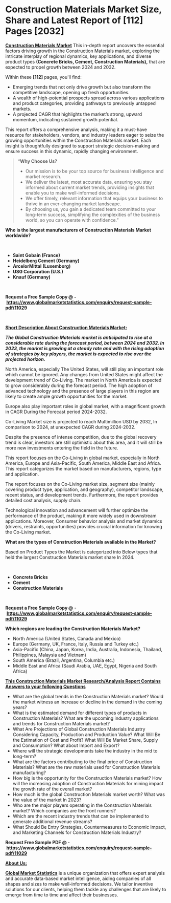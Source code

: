 <h1>Construction Materials Market Size, Share and Latest Report of [112] Pages [2032]</h1>
<p><a href="https://www.globalmarketstatistics.com/market-reports/construction-materials-market-11029"><strong>Construction Materials Market</strong></a> This in-depth report uncovers the essential factors driving growth in the Construction Materials market, exploring the intricate interplay of regional dynamics, key applications, and diverse product types <strong>(Concrete Bricks, Cement, Construction Materials),</strong> that are expected to propel growth between 2024 and 2032.</p>
<p>Within these <strong>[112]</strong> pages, you'll find:</p>
<ul>
<li>Emerging trends that not only drive growth but also transform the competitive landscape, opening up fresh opportunities.</li>
<li>A wealth of high-potential prospects spread across various applications and product categories, providing pathways to previously untapped markets.</li>
<li>A projected CAGR that highlights the market&rsquo;s strong, upward momentum, indicating sustained growth potential.</li>
</ul>
<p>This report offers a comprehensive analysis, making it a must-have resource for stakeholders, vendors, and industry leaders eager to seize the growing opportunities within the Construction Materials market. Each insight is thoughtfully designed to support strategic decision-making and ensure success in this dynamic, rapidly changing environment.</p>
<blockquote class="">
<p>&ldquo;<strong>Why Choose Us? </strong></p>
<ul>
<li>Our mission is to be your top source for business intelligence and market research.</li>
<li>We deliver the latest, most accurate data, ensuring you stay informed about current market trends, providing insights that enable you to make well-informed decisions.</li>
<li>We offer timely, relevant information that equips your business to thrive in an ever-changing market landscape.</li>
<li>By choosing us, you gain a dedicated team committed to your long-term success, simplifying the complexities of the business world, so you can operate with confidence.&rdquo;</li>
</ul>
</blockquote>
<p><strong>Who is the largest manufacturers of Construction Materials Market worldwide?</strong></p>
<p>&nbsp;</p>
<ul>
<li><strong>Saint Gobain (France)</strong></li>
<li><strong>Heidelberg Cement (Germany)</strong></li>
<li><strong>ArcelorMittal (Luxemborg)</strong></li>
<li><strong>USG Corporation (U.S.)</strong></li>
<li><strong>Knauf (Germany)</strong></li>
</ul>
<p>&nbsp;</p>
<p><strong>Request a Free Sample Copy @ -&nbsp;</strong><a href="https://www.globalmarketstatistics.com/enquiry/request-sample-pdf/11029"><strong>https://www.globalmarketstatistics.com/enquiry/request-sample-pdf/11029</strong></a></p>
<p>&nbsp;</p>
<p><strong><u>Short Description About Construction Materials Market:</u></strong></p>
<p><strong><em>The Global Construction Materials market is anticipated to rise at a considerable rate during the forecast period, between 2024 and 2032. In 2023, the market is growing at a steady rate and with the rising adoption of strategies by key players, the market is expected to rise over the projected horizon.</em></strong></p>
<p>North America, especially The United States, will still play an important role which cannot be ignored. Any changes from United States might affect the development trend of Co-Living. The market in North America is expected to grow considerably during the forecast period. The high adoption of advanced technology and the presence of large players in this region are likely to create ample growth opportunities for the market.</p>
<p>Europe also play important roles in global market, with a magnificent growth in CAGR During the Forecast period 2024-2032.</p>
<p>Co-Living Market size is projected to reach Multimillion USD by 2032, In comparison to 2024, at unexpected CAGR during 2024-2032.</p>
<p>Despite the presence of intense competition, due to the global recovery trend is clear, investors are still optimistic about this area, and it will still be more new investments entering the field in the future.</p>
<p>This report focuses on the Co-Living in global market, especially in North America, Europe and Asia-Pacific, South America, Middle East and Africa. This report categorizes the market based on manufacturers, regions, type and application.</p>
<p>The report focuses on the Co-Living market size, segment size (mainly covering product type, application, and geography), competitor landscape, recent status, and development trends. Furthermore, the report provides detailed cost analysis, supply chain.</p>
<p>Technological innovation and advancement will further optimize the performance of the product, making it more widely used in downstream applications. Moreover, Consumer behavior analysis and market dynamics (drivers, restraints, opportunities) provides crucial information for knowing the Co-Living market.</p>
<p><strong>What are the types of Construction Materials available in the Market?</strong></p>
<p>Based on Product Types the Market is categorized into Below types that held the largest Construction Materials market share In 2024.</p>
<p>&nbsp;</p>
<ul>
<li><strong>Concrete Bricks</strong></li>
<li><strong>Cement</strong></li>
<li><strong>Construction Materials</strong></li>
</ul>
<p>&nbsp;</p>
<p><strong>Request a Free Sample Copy @</strong>&nbsp;-&nbsp;<a href="https://www.globalmarketstatistics.com/enquiry/request-sample-pdf/11029"><strong>https://www.globalmarketstatistics.com/enquiry/request-sample-pdf/11029</strong></a></p>
<p><strong>Which regions are leading the Construction Materials Market?</strong></p>
<ul>
<li>North America (United States, Canada and Mexico)</li>
<li>Europe (Germany, UK, France, Italy, Russia and Turkey etc.)</li>
<li>Asia-Pacific (China, Japan, Korea, India, Australia, Indonesia, Thailand, Philippines, Malaysia and Vietnam)</li>
<li>South America (Brazil, Argentina, Columbia etc.)</li>
<li>Middle East and Africa (Saudi Arabia, UAE, Egypt, Nigeria and South Africa)</li>
</ul>
<p><strong><u>This Construction Materials Market Research/Analysis Report Contains Answers to your following Questions</u></strong></p>
<ul>
<li>What are the global trends in the Construction Materials market? Would the market witness an increase or decline in the demand in the coming years?</li>
<li>What is the estimated demand for different types of products in Construction Materials? What are the upcoming industry applications and trends for Construction Materials market?</li>
<li>What Are Projections of Global Construction Materials Industry Considering Capacity, Production and Production Value? What Will Be the Estimation of Cost and Profit? What Will Be Market Share, Supply and Consumption? What about Import and Export?</li>
<li>Where will the strategic developments take the industry in the mid to long-term?</li>
<li>What are the factors contributing to the final price of Construction Materials? What are the raw materials used for Construction Materials manufacturing?</li>
<li>How big is the opportunity for the Construction Materials market? How will the increasing adoption of Construction Materials for mining impact the growth rate of the overall market?</li>
<li>How much is the global Construction Materials market worth? What was the value of the market In 2023?</li>
<li>Who are the major players operating in the Construction Materials market? Which companies are the front runners?</li>
<li>Which are the recent industry trends that can be implemented to generate additional revenue streams?</li>
<li>What Should Be Entry Strategies, Countermeasures to Economic Impact, and Marketing Channels for Construction Materials Industry?</li>
</ul>
<p><strong>Request Free Sample PDF @ -&nbsp;</strong><a href="https://www.globalmarketstatistics.com/enquiry/request-sample-pdf/11029"><strong>https://www.globalmarketstatistics.com/enquiry/request-sample-pdf/11029</strong></a></p>
<p><strong><u>About Us:</u></strong></p>
<p><a href="https://www.globalmarketstatistics.com/"><strong>Global Market Statistics</strong></a>&nbsp;is a unique organization that offers expert analysis and accurate data-based market intelligence, aiding companies of all shapes and sizes to make well-informed decisions. We tailor inventive solutions for our clients, helping them tackle any challenges that are likely to emerge from time to time and affect their businesses.</p>
